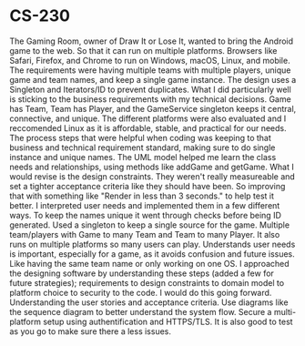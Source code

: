 # CS-230
The Gaming Room, owner of Draw It or Lose It, wanted to bring the Android game to the web. So that it can run on multiple platforms. Browsers like Safari, Firefox, and Chrome to run on Windows, macOS, Linux, and mobile. The requirements were having multiple teams with multiple players, unique game and team names, and keep a single game instance. The design uses a Singleton and Iterators/ID to prevent duplicates. What I did particularly well is sticking to the business requirements with my technical decisions. Game has Team, Team has Player, and the GameService singleton keeps it central, connective, and unique. The different platforms were also evaluated and I reccomended Linux as it is affordable, stable, and practical for our needs. The process steps that were helpful when coding was keeping to that business and technical requirement standard, making sure to do single instance and unique names. The UML model helped me learn the class needs and relationships, using methods like addGame and getGame. What I would revise is the design constraints. They weren't really measureable and set a tighter acceptance criteria like they should have been. So improving that with something like "Render in less than 3 seconds." to help test it better. I interpreted user needs and implemented them in a few different ways. To keep the names unique it went through checks before being ID generated. Used a singleton to keep a single source for the game. Multiple team/players with Game to many Team and Team to many Player. It also runs on multiple platforms so many users can play. Understands user needs is important, especially for a game, as it avoids confusion and future issues. Like having the same team name or only working on one OS. I approached the designing software by understanding these steps (added a few for future strategies); requirements to design constraints to domain model to platform choice to security to the code. I would do this going forward. Understanding the user stories and acceptance criteria. Use diagrams like the sequence diagram to better understand the system flow. Secure a multi-platform setup using authentification and HTTPS/TLS. It is also good to test as you go to make sure there a less issues. 
